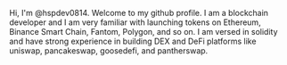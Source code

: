 Hi, I'm @hspdev0814. Welcome to my github profile.
I am a blockchain developer and I am very familiar with launching tokens on Ethereum, Binance Smart Chain, Fantom, Polygon, and so on.
I am versed in solidity and have strong experience in building DEX and DeFi platforms like uniswap, pancakeswap, goosedefi, and pantherswap.


